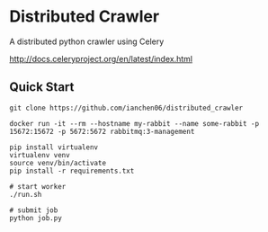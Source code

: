 # Distributed Crawler

A distributed python crawler using Celery

http://docs.celeryproject.org/en/latest/index.html

## Quick Start

```
git clone https://github.com/ianchen06/distributed_crawler

docker run -it --rm --hostname my-rabbit --name some-rabbit -p 15672:15672 -p 5672:5672 rabbitmq:3-management

pip install virtualenv
virtualenv venv
source venv/bin/activate
pip install -r requirements.txt

# start worker
./run.sh

# submit job
python job.py
```
